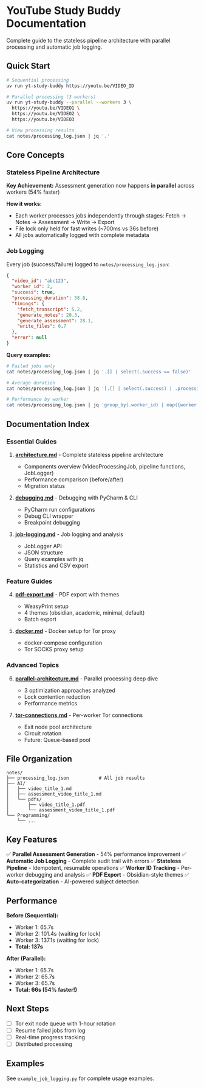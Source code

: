 # YouTube Study Buddy Documentation

Complete guide to the stateless pipeline architecture with parallel processing and automatic job logging.

## Quick Start

```bash
# Sequential processing
uv run yt-study-buddy https://youtu.be/VIDEO_ID

# Parallel processing (3 workers)
uv run yt-study-buddy --parallel --workers 3 \
  https://youtu.be/VIDEO1 \
  https://youtu.be/VIDEO2 \
  https://youtu.be/VIDEO3

# View processing results
cat notes/processing_log.json | jq '.'
```

## Core Concepts

### Stateless Pipeline Architecture

**Key Achievement:** Assessment generation now happens **in parallel** across workers (54% faster)

**How it works:**
- Each worker processes jobs independently through stages: Fetch → Notes → Assessment → Write → Export
- File lock only held for fast writes (~700ms vs 36s before)
- All jobs automatically logged with complete metadata

### Job Logging

Every job (success/failure) logged to `notes/processing_log.json`:

```json
{
  "video_id": "abc123",
  "worker_id": 2,
  "success": true,
  "processing_duration": 58.8,
  "timings": {
    "fetch_transcript": 5.2,
    "generate_notes": 20.3,
    "generate_assessment": 28.1,
    "write_files": 0.7
  },
  "error": null
}
```

**Query examples:**
```bash
# Failed jobs only
cat notes/processing_log.json | jq '.[] | select(.success == false)'

# Average duration
cat notes/processing_log.json | jq '[.[] | select(.success) | .processing_duration] | add / length'

# Performance by worker
cat notes/processing_log.json | jq 'group_by(.worker_id) | map({worker: .[0].worker_id, count: length})'
```

## Documentation Index

### Essential Guides

1. **[architecture.md](architecture.md)** - Complete stateless pipeline architecture
   - Components overview (VideoProcessingJob, pipeline functions, JobLogger)
   - Performance comparison (before/after)
   - Migration status

2. **[debugging.md](debugging.md)** - Debugging with PyCharm & CLI
   - PyCharm run configurations
   - Debug CLI wrapper
   - Breakpoint debugging

3. **[job-logging.md](job-logging.md)** - Job logging and analysis
   - JobLogger API
   - JSON structure
   - Query examples with jq
   - Statistics and CSV export

### Feature Guides

4. **[pdf-export.md](pdf-export.md)** - PDF export with themes
   - WeasyPrint setup
   - 4 themes (obsidian, academic, minimal, default)
   - Batch export

5. **[docker.md](docker.md)** - Docker setup for Tor proxy
   - docker-compose configuration
   - Tor SOCKS proxy setup

### Advanced Topics

6. **[parallel-architecture.md](parallel-architecture.md)** - Parallel processing deep dive
   - 3 optimization approaches analyzed
   - Lock contention reduction
   - Performance metrics

7. **[tor-connections.md](tor-connections.md)** - Per-worker Tor connections
   - Exit node pool architecture
   - Circuit rotation
   - Future: Queue-based pool

## File Organization

```
notes/
├── processing_log.json           # All job results
├── AI/
│   ├── video_title_1.md
│   ├── assessment_video_title_1.md
│   └── pdfs/
│       ├── video_title_1.pdf
│       └── assessment_video_title_1.pdf
└── Programming/
    └── ...
```

## Key Features

✅ **Parallel Assessment Generation** - 54% performance improvement
✅ **Automatic Job Logging** - Complete audit trail with errors
✅ **Stateless Pipeline** - Idempotent, resumable operations
✅ **Worker ID Tracking** - Per-worker debugging and analysis
✅ **PDF Export** - Obsidian-style themes
✅ **Auto-categorization** - AI-powered subject detection

## Performance

**Before (Sequential):**
- Worker 1: 65.7s
- Worker 2: 101.4s (waiting for lock)
- Worker 3: 137.1s (waiting for lock)
- **Total: 137s**

**After (Parallel):**
- Worker 1: 65.7s
- Worker 2: 65.7s
- Worker 3: 65.7s
- **Total: 66s (54% faster!)**

## Next Steps

- [ ] Tor exit node queue with 1-hour rotation
- [ ] Resume failed jobs from log
- [ ] Real-time progress tracking
- [ ] Distributed processing

## Examples

See `example_job_logging.py` for complete usage examples.
